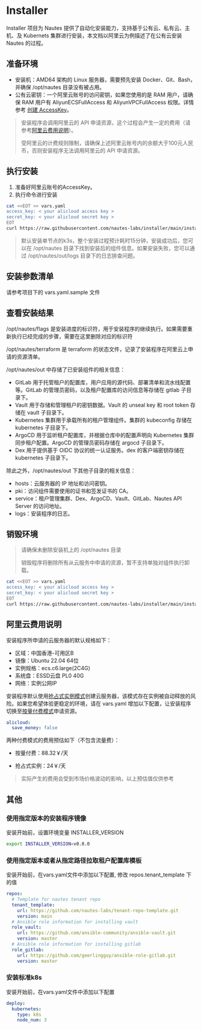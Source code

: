 # Installer

Installer 项目为 Nautes 提供了自动化安装能力，支持基于公有云、私有云、主机、及 Kubernets 集群进行安装，本文档以阿里云为例描述了在公有云安装 Nautes 的过程。

## 准备环境

- 安装机：AMD64 架构的 Linux 服务器，需要预先安装 Docker、Git、Bash，并确保 /opt/nautes 目录没有被占用。
- 公有云密钥：一个阿里云账号的访问密钥，如果您使用的是 RAM 用户，请确保 RAM 用户有 AliyunECSFullAccess 和 AliyunVPCFullAccess 权限。详情参考 [创建 AccessKey](https://help.aliyun.com/document_detail/116401.html)。

> 安装程序会调用阿里云的 API 申请资源，这个过程会产生一定的费用（请参考[阿里云费用说明](#阿里云费用说明 )）。
>
> 受阿里云的计费规则限制，请确保上述阿里云账号内的余额大于100元人民币，否则安装程序无法调用阿里云的 API 申请资源。

## 执行安装

1. 准备好阿里云账号的AccessKey。
2. 执行命令进行安装
```bash
cat <<EOT >> vars.yaml
access_key: < your alicloud access key >
secret_key: < your alicloud secret key >
EOT
curl https://raw.githubusercontent.com/nautes-labs/installer/main/installer.sh | bash -
```

> 默认安装单节点的k3s，整个安装过程预计耗时15分钟，安装成功后，您可以在 /opt/nautes 目录下找到安装后的组件信息。如果安装失败，您可以通过 /opt/nautes/out/logs 目录下的日志排查问题。

## 安装参数清单

请参考项目下的 vars.yaml.sample 文件

## 查看安装结果

/opt/nautes/flags 是安装进度的标识符，用于安装程序的继续执行。如果需要重新执行已经完成的步骤，需要在这里删除对应的标识符

/opt/nautes/terraform 是 terraform 的状态文件，记录了安装程序在阿里云上申请的资源清单。

/opt/nautes/out 中存储了已安装组件的相关信息：

- GitLab 用于托管租户的配置库，用户应用的源代码、部署清单和流水线配置等。GitLab 的管理员密码，以及租户配置库的访问信息等存储在 gitlab 子目录下。
- Vault 用于存储和管理租户的密钥数据。Vault 的 unseal key 和 root token 存储在 vault 子目录下。
- Kubernetes 集群用于承载所有的租户管理组件。集群的 kubeconfig 存储在 kubernetes 子目录下。
- ArgoCD 用于监听租户配置库，并根据仓库中的配置声明向 Kubernetes 集群同步租户配置。ArgoCD 的管理员密码存储在 argocd 子目录下。
- Dex 用于提供基于 OIDC 协议的统一认证服务。dex 的客户端密钥存储在 kubernetes 子目录下。

除此之外，/opt/nautes/out 下其他子目录的相关信息：

- hosts：云服务器的 IP 地址和访问密钥。
- pki：访问组件需要使用的证书和签发证书的 CA。
- service：租户管理集群、Dex、ArgoCD、Vault、GitLab、Nautes API Server 的访问地址。
- logs：安装程序的日志。

## 销毁环境

> 请确保未删除安装机上的 /opt/nautes 目录
>
> 销毁程序将删除所有从云服务中申请的资源，暂不支持单独对组件执行卸载。

```bash
cat <<EOT >> vars.yaml
access_key: < your alicloud access key >
secret_key: < your alicloud secret key >
EOT
curl https://raw.githubusercontent.com/nautes-labs/installer/main/installer.sh | bash -s destroy
```

## 阿里云费用说明

安装程序所申请的云服务器的默认规格如下：

- 区域：中国香港-可用区B
- 镜像：Ubuntu 22.04 64位
- 实例规格：ecs.c6.large(2C4G)
- 系统盘：ESSD云盘 PL0 40G
- 网络：实例公网IP

安装程序默认使用[抢占式实例模式](https://help.aliyun.com/document_detail/52088.html?spm=5176.ecsbuyv3.0.0.2a2736756P0dh1)创建云服务器，该模式存在实例被自动释放的风险。如果您希望体验更稳定的环境，请在 vars.yaml 增加以下配置，让安装程序切换至[按量付费模式](https://help.aliyun.com/document_detail/40653.html?spm=5176.ecsbuyv3.0.0.2a2736756P0dh1)申请资源。

```yaml
alicloud:
  save_money: false
```

两种付费模式的费用预估如下（不包含流量费）：

- 按量付费：88.32￥/天

- 抢占式实例：24￥/天

> 实际产生的费用会受到市场价格波动的影响，以上预估值仅供参考

## 其他
### 使用指定版本的安装程序镜像
安装开始前，设置环境变量 INSTALLER_VERSION
```bash
export INSTALLER_VERSION=v0.0.0
```

### 使用指定版本或者从指定路径拉取租户配置库模板
安装开始前，在vars.yaml文件中添加以下配置, 修改 repos.tenant_template 下的值
```yaml
repos:
  # Template for nautes tenant repo
  tenant_template:
    url: https://github.com/nautes-labs/tenant-repo-template.git
    version: main
  # Ansible role information for installing vault
  role_vault:
    url: https://github.com/ansible-community/ansible-vault.git
    version: master
  # Ansible role information for installing gitlab
  role_gitlab:
    url: https://github.com/geerlingguy/ansible-role-gitlab.git
    version: master
```

### 安装标准k8s
安装开始前，在vars.yaml文件中添加以下配置
```yaml
deploy:
  kubernetes:
    type: k8s
    node_num: 3
```
